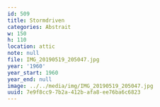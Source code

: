 ```yaml
---
id: 509
title: Stormdriven
categories: Abstrait
w: 150
h: 110
location: attic
note: null
file: IMG_20190519_205047.jpg
year: '1960'
year_start: 1960
year_end: null
image: ../../media/img/IMG_20190519_205047.jpg
uuid: 7e9f8cc9-7b2a-412b-afa8-ee76ba6c6823
---
```


